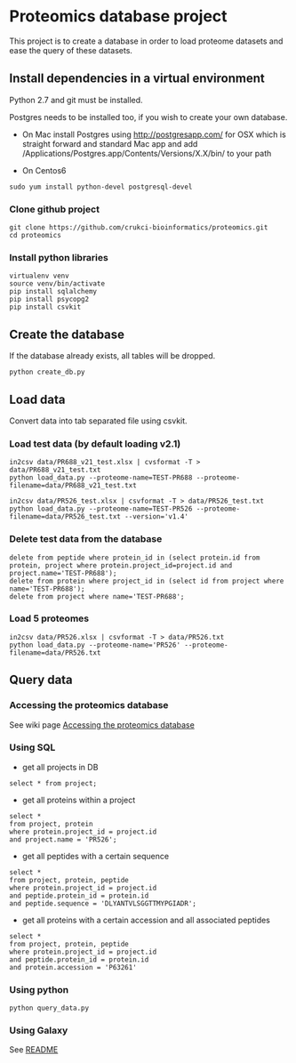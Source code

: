 # Proteomics database project

This project is to create a database in order to load proteome datasets and ease the query of these datasets.


## Install dependencies in a virtual environment

Python 2.7 and git must be installed.

Postgres needs to be installed too, if you wish to create your own database.

* On Mac install Postgres using http://postgresapp.com/ for OSX which is straight forward and standard Mac app and add /Applications/Postgres.app/Contents/Versions/X.X/bin/ to your path

* On Centos6

```
sudo yum install python-devel postgresql-devel
```

### Clone github project

```
git clone https://github.com/crukci-bioinformatics/proteomics.git
cd proteomics
```

### Install python libraries

```
virtualenv venv
source venv/bin/activate
pip install sqlalchemy
pip install psycopg2
pip install csvkit
```

## Create the database

If the database already exists, all tables will be dropped.

```
python create_db.py
```

## Load data

Convert data into tab separated file using csvkit.

### Load test data (by default loading v2.1)

```
in2csv data/PR688_v21_test.xlsx | cvsformat -T > data/PR688_v21_test.txt
python load_data.py --proteome-name=TEST-PR688 --proteome-filename=data/PR688_v21_test.txt
```

```
in2csv data/PR526_test.xlsx | csvformat -T > data/PR526_test.txt
python load_data.py --proteome-name=TEST-PR526 --proteome-filename=data/PR526_test.txt --version='v1.4'
```

### Delete test data from the database

```
delete from peptide where protein_id in (select protein.id from protein, project where protein.project_id=project.id and project.name='TEST-PR688');
delete from protein where project_id in (select id from project where name='TEST-PR688');
delete from project where name='TEST-PR688';
```

### Load 5 proteomes

```
in2csv data/PR526.xlsx | csvformat -T > data/PR526.txt
python load_data.py --proteome-name='PR526' --proteome-filename=data/PR526.txt
```

## Query data

### Accessing the proteomics database

See wiki page [Accessing the proteomics database](https://github.com/crukci-bioinformatics/proteomics/wiki#accessing-the-proteomics-database)

### Using SQL

* get all projects in DB
```
select * from project;
```
* get all proteins within a project
```
select *
from project, protein
where protein.project_id = project.id
and project.name = 'PR526';
```
* get all peptides with a certain sequence
```
select *
from project, protein, peptide
where protein.project_id = project.id
and peptide.protein_id = protein.id
and peptide.sequence = 'DLYANTVLSGGTTMYPGIADR';
```
* get all proteins with a certain accession and all associated peptides
```
select *
from project, protein, peptide
where protein.project_id = project.id
and peptide.protein_id = protein.id
and protein.accession = 'P63261'
```

### Using python

```
python query_data.py
```

### Using Galaxy

See [README](galaxy_proteomics/README.md)
